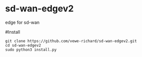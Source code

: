 # sd-wan-edgev2
edge for sd-wan

#Install
```
git clone https://github.com/vewe-richard/sd-wan-edgev2.git
cd sd-wan-edgev2
sudo python3 install.py
```
